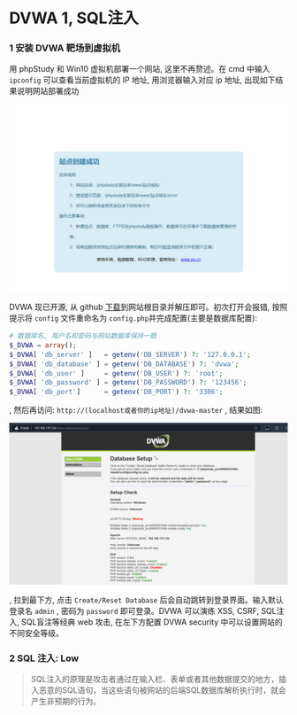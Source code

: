 DVWA 1, SQL注入
===

### 1 安装 DVWA 靶场到虚拟机

用 phpStudy 和 Win10 虚拟机部署一个网站, 这里不再赘述。在 cmd 中输入 `ipconfig` 可以查看当前虚拟机的 IP 地址, 用浏览器输入对应 ip 地址, 出现如下结果说明网站部署成功

![图片](1.png)

DVWA 现已开源, 从 github [下载](https://github.com/digininja/DVWA)到网站根目录并解压即可。初次打开会报错, 按照提示将 `config` 文件重命名为 `config.php`并完成配置(主要是数据库配置):

```php
# 数据库名, 用户名和密码与网站数据库保持一致
$_DVWA = array();
$_DVWA[ 'db_server' ]   = getenv('DB_SERVER') ?: '127.0.0.1';
$_DVWA[ 'db_database' ] = getenv('DB_DATABASE') ?: 'dvwa';
$_DVWA[ 'db_user' ]     = getenv('DB_USER') ?: 'root';
$_DVWA[ 'db_password' ] = getenv('DB_PASSWORD') ?: '123456';
$_DVWA[ 'db_port']      = getenv('DB_PORT') ?: '3306';
```

, 然后再访问: `http://(localhost或者你的ip地址)/dvwa-master` , 结果如图:

![图片](2.png)

, 拉到最下方, 点击 `Create/Reset Database` 后会自动跳转到登录界面。输入默认登录名 `admin` , 密码为 `password` 即可登录。DVWA 可以演练 XSS, CSRF, SQL注入, SQL盲注等经典 web 攻击, 在左下方配置 DVWA security 中可以设置网站的不同安全等级。

### 2 SQL 注入: Low

>   SQL注入的原理是攻击者通过在输入栏、表单或者其他数据提交的地方，插入恶意的SQL语句，当这些语句被网站的后端SQL数据库解析执行时，就会产生非预期的行为。

